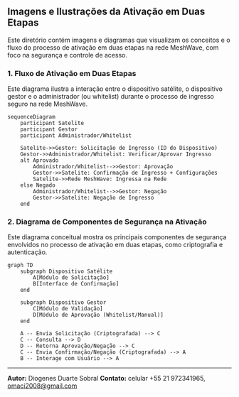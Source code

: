 

## Imagens e Ilustrações da Ativação em Duas Etapas

Este diretório contém imagens e diagramas que visualizam os conceitos e o fluxo do processo de ativação em duas etapas na rede MeshWave, com foco na segurança e controle de acesso.

### 1. Fluxo de Ativação em Duas Etapas

Este diagrama ilustra a interação entre o dispositivo satélite, o dispositivo gestor e o administrador (ou whitelist) durante o processo de ingresso seguro na rede MeshWave.

```mermaid
sequenceDiagram
    participant Satelite
    participant Gestor
    participant Administrador/Whitelist

    Satelite->>Gestor: Solicitação de Ingresso (ID do Dispositivo)
    Gestor->>Administrador/Whitelist: Verificar/Aprovar Ingresso
    alt Aprovado
        Administrador/Whitelist-->>Gestor: Aprovação
        Gestor->>Satelite: Confirmação de Ingresso + Configurações
        Satelite->>Rede MeshWave: Ingressa na Rede
    else Negado
        Administrador/Whitelist-->>Gestor: Negação
        Gestor->>Satelite: Negação de Ingresso
    end
```

### 2. Diagrama de Componentes de Segurança na Ativação

Este diagrama conceitual mostra os principais componentes de segurança envolvidos no processo de ativação em duas etapas, como criptografia e autenticação.

```mermaid
graph TD
    subgraph Dispositivo Satélite
        A[Módulo de Solicitação]
        B[Interface de Confirmação]
    end

    subgraph Dispositivo Gestor
        C[Módulo de Validação]
        D[Módulo de Aprovação (Whitelist/Manual)]
    end

    A -- Envia Solicitação (Criptografada) --> C
    C -- Consulta --> D
    D -- Retorna Aprovação/Negação --> C
    C -- Envia Confirmação/Negação (Criptografada) --> A
    B -- Interage com Usuário --> A
```

---

**Autor:** Diogenes Duarte Sobral
**Contato:** celular +55 21 972341965, omaci2008@gmail.com


